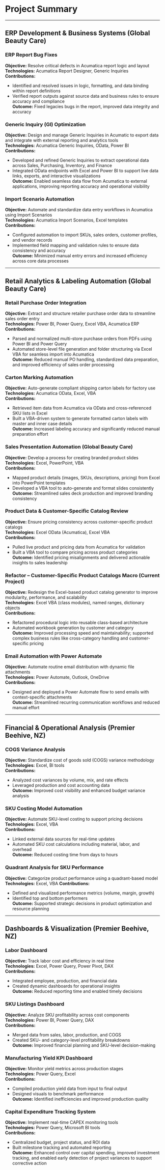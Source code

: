 # Project Summary

---

## ERP Development & Business Systems (Global Beauty Care)

### ERP Report Bug Fixes  
**Objective:** Resolve critical defects in Acumatica report logic and layout 
**Technologies:** Acumatica Report Designer, Generic Inquiries  
**Contributions:**  
- Identified and resolved issues in logic, formatting, and data binding within report definitions  
- Verified report outputs against source data and business rules to ensure accuracy and compliance  
**Outcome:** Fixed legacies bugs in the report, improved data integrity and accuracy

### Generic Inquiry (GI) Optimization
**Objective:** Design and manage Generic Inquiries in Acumatic to export data and integrate with external reporting and analytics tools  
**Technologies:** Acumatica Generic Inquiries, OData, Power BI  
**Contributions:**
- Developed and refined Generic Inquiries to extract operational data across Sales, Purchasing, Inventory, and Finance  
- Integrated OData endpoints with Excel and Power BI to support live data links, exports, and interactive visualizations  
**Outcome:** Enabled seamless data flow from Acumatica to external applications, improving reporting accuracy and operational visibility

### Import Scenario Automation
**Objective:** Automate and standardize data entry workflows in Acumatica using Import Scenarios  
**Technologies:** Acumatica Import Scenarios, Excel templates  
**Contributions:**
- Configured automation to import SKUs, sales orders, customer profiles, and vendor records 
- Implemented field mapping and validation rules to ensure data consistency and accuracy  
**Outcome:** Minimized manual entry errors and increased efficiency across core data processes

---

## Retail Analytics & Labeling Automation (Global Beauty Care)

### Retail Purchase Order Integration
**Objective:** Extract and structure retailer purchase order data to streamline sales order entry  
**Technologies:** Power BI, Power Query, Excel VBA, Acumatica ERP  
**Contributions:**
- Parsed and normalized multi-store purchase orders from PDFs using Power BI and Power Query  
- Automated store-level file generation and folder structuring via Excel VBA for seamless import into Acumatica  
**Outcome:** Reduced manual PO handling, standardized data preparation, and improved efficiency of sales order processing

### Carton Marking Automation
**Objective:** Auto-generate compliant shipping carton labels for factory use  
**Technologies:** Acumatica OData, Excel, VBA  
**Contributions:**
- Retrieved item data from Acumatica via OData and cross-referenced SKU lists in Excel  
- Built a VBA-driven system to generate formatted carton labels with master and inner case details  
**Outcome:** Increased labeling accuracy and significantly reduced manual preparation effort

### Sales Presentation Automation (Global Beauty Care)
**Objective:** Develop a process for creating branded product slides
**Technologies:** Excel, PowerPoint, VBA  
**Contributions:**
- Mapped product details (images, SKUs, descriptions, pricing) from Excel into PowerPoint templates  
- Developed a VBA tool to auto-generate and format slides consistently  
**Outcome:** Streamlined sales deck production and improved branding consistency

### Product Data & Customer-Specific Catalog Review
**Objective:** Ensure pricing consistency across customer-specific product catalogs  
**Technologies:** Excel OData (Acumatica), Excel VBA  
**Contributions:**
- Pulled live product and pricing data from Acumatica for validation  
- Built a VBA tool to compare pricing across product categories  
**Outcome:** Identified pricing misalignments and delivered actionable insights to sales leadership

### Refactor – Customer-Specific Product Catalogs Macro (Current Project)
**Objective:** Redesign the Excel-based product catalog generator to improve modularity, performance, and scalability  
**Technologies:** Excel VBA (class modules), named ranges, dictionary objects  
**Contributions:**
- Refactored procedural logic into reusable class-based architecture  
- Automated workbook generation by customer and category  
**Outcome:** Improved processing speed and maintainability; supported complex business rules like cross-category handling and customer-specific pricing

### Email Automation with Power Automate
**Objective:** Automate routine email distribution with dynamic file attachments  
**Technologies:** Power Automate, Outlook, OneDrive  
**Contributions:**
- Designed and deployed a Power Automate flow to send emails with context-specific attachments  
**Outcome:** Streamlined recurring communication workflows and reduced manual effort

---

## Financial & Operational Analysis (Premier Beehive, NZ)

### COGS Variance Analysis
**Objective:** Standardize cost of goods sold (COGS) variance methodology  
**Technologies:** Excel, BI tools  
**Contributions:**
- Analyzed cost variances by volume, mix, and rate effects 
- Leveraged production and cost accounting data  
**Outcome:** Improved cost visibility and enhanced budget variance analysis

### SKU Costing Model Automation
**Objective:** Automate SKU-level costing to support pricing decisions  
**Technologies:** Excel, VBA  
**Contributions:**
- Linked external data sources for real-time updates  
- Automated SKU cost calculations including material, labor, and overhead  
**Outcome:** Reduced costing time from days to hours

### Quadrant Analysis for SKU Performance
**Objective:** Categorize product performance using a quadrant-based model  
**Technologies:** Excel, VBA
**Contributions:**
- Defined and visualized performance metrics (volume, margin, growth)  
- Identified top and bottom performers  
**Outcome:** Supported strategic decisions in product optimization and resource planning

---

## Dashboards & Visualization (Premier Beehive, NZ)

### Labor Dashboard
**Objective:** Track labor cost and efficiency in real time  
**Technologies:** Excel, Power Query, Power Pivot, DAX  
**Contributions:**
- Integrated employee, production, and financial data  
- Created dynamic dashboards for operational insights  
**Outcome:** Reduced reporting time and enabled timely decisions

### SKU Listings Dashboard
**Objective:** Analyze SKU profitability across cost components  
**Technologies:** Power BI, Power Query, DAX  
**Contributions:**
- Merged data from sales, labor, production, and COGS  
- Created SKU- and category-level profitability breakdowns  
**Outcome:** Improved financial planning and SKU-level decision-making

### Manufacturing Yield KPI Dashboard
**Objective:** Monitor yield metrics across production stages  
**Technologies:** Power Query, Excel  
**Contributions:**
- Compiled production yield data from input to final output  
- Designed visuals to benchmark performance  
**Outcome:** Identified inefficiencies and improved production quality

### Capital Expenditure Tracking System
**Objective:** Implement real-time CAPEX monitoring tools  
**Technologies:** Power Query, Microsoft BI tools  
**Contributions:**
- Centralized budget, project status, and ROI data  
- Built milestone tracking and automated reporting  
**Outcome:** Enhanced control over capital spending, improved investment tracking, and enabled early detection of project variances to support corrective action
